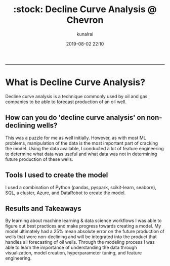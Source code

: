 ﻿---
title: ":stock: Decline Curve Analysis @ Chevron"
layout: post
date: 2019-08-02 22:10
# tag: jekyll
# image: 
headerImage: true
projects: true
hidden: true # don't count this post in blog pagination
description: "Using ML and feature engineering to produce predictions for seemingly random events"
category: project
author: kunalrai
externalLink: false
---


---

# What is Decline Curve Analysis?
Decline curve analysis is a technique commonly used by oil and gas companies to be able to forecast production of an oil well. 
## How can you do 'decline curve analysis' on non-declining wells?
This was a puzzle for me as well initially. However, as with most ML problems, manipulation of the data is the most important part of cracking the model. Using the data available, I conducted a lot of feature engineering to determine what data was useful and what data was not in determining future production of these wells. 
## Tools I used to create the model
I used a combination of Python (pandas, pyspark, scikit-learn, seaborn), SQL,  a cluster, Azure, and DataRobot to create the model. 
## Results and Takeaways
By learning about machine learning & data science workflows I was able to figure out best practices and make progress towards creating a model. My model ultimately had a 25% mean absolute error on the future production of wells that were non-declining and will be integrated into the product that handles all forecasting of oil wells. Through the modeling process I was able to learn the importance of understanding the data through visualization, model creation, hyperparameter tuning, and feature engineering. 
